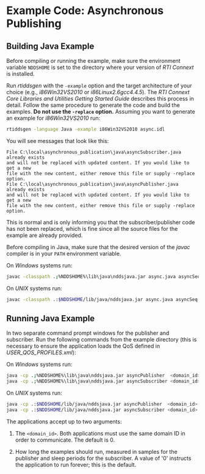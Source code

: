 # Example Code: Asynchronous Publishing

## Building Java Example

Before compiling or running the example, make sure the environment variable
`NDDSHOME` is set to the directory where your version of *RTI Connext* is
installed.

Run *rtiddsgen* with the `-example` option and the target architecture of your
choice (e.g., *i86Win32VS2010* or *i86Linux2.6gcc4.4.5*). The *RTI Connext Core
Libraries and Utilities Getting Started Guide* describes this process in detail.
Follow the same procedure to generate the code and build the examples. **Do not
use the `-replace` option.** Assuming you want to generate an example for
*i86Win32VS2010* run:

```sh
rtiddsgen -language Java -example i86Win32VS2010 async.idl
```

You will see messages that look like this:

```
File C:\local\asynchronous_publication\java\asyncSubscriber.java already exists
and will not be replaced with updated content. If you would like to get a new
file with the new content, either remove this file or supply -replace option.
File C:\local\asynchronous_publication\java\asyncPublisher.java already exists
and will not be replaced with updated content. If you would like to get a new
file with the new content, either remove this file or supply -replace option.
```

This is normal and is only informing you that the subscriber/publisher code has
not been replaced, which is fine since all the source files for the example are
already provided.

Before compiling in Java, make sure that the desired version of the *javac*
compiler is in your `PATH` environment variable.

On *Windows* systems run:

```sh
javac -classpath .;%NDDSHOME%\lib\java\nddsjava.jar async.java asyncSeq.java asyncTypeSupport.java asyncTypeCode.java asyncDataReader.java asyncDataWriter.java asyncSubscriber.java asyncPublisher.java
```

On *UNIX* systems run:

```sh
javac -classpath .:$NDDSHOME/lib/java/nddsjava.jar async.java asyncSeq.java asyncTypeSupport.java asyncTypeCode.java asyncDataReader.java asyncDataWriter.java asyncSubscriber.java asyncPublisher.java
```

## Running Java Example

In two separate command prompt windows for the publisher and subscriber.
Run the following commands from the example directory (this is necessary to
ensure the application loads the QoS defined in *USER_QOS_PROFILES.xml*):

On *Windows* systems run:

```sh
java -cp .;%NDDSHOME%\lib\java\nddsjava.jar asyncPublisher  <domain_id> <samples_to_send>
java -cp .;%NDDSHOME%\lib\java\nddsjava.jar asyncSubscriber <domain_id> <sleep_periods>
```

On *UNIX* systems run:

```sh
java -cp .:$NDDSHOME/lib/java/nddsjava.jar asyncPublisher  <domain_id> <samples_to_send>
java -cp .:$NDDSHOME/lib/java/nddsjava.jar asyncSubscriber <domain_id> <sleep_periods>
```

The applications accept up to two arguments:

1.  The `<domain_id>`. Both applications must use the same domain ID in order
    to communicate. The default is 0.

2.  How long the examples should run, measured in samples for the publisher
    and sleep periods for the subscriber. A value of '0' instructs the
    application to run forever; this is the default.
